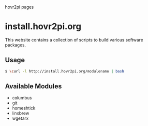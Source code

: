 hovr2pi pages


install.hovr2pi.org
=================

This website contains  a collection of scripts to build various
software packages.

Usage
------------

```bash
$ \curl -l http://install.hovr2pi.org/modulename | bash
```

Available Modules
------------
* columbus
* git
* homeshtick
* linxbrew
* wgetarx


